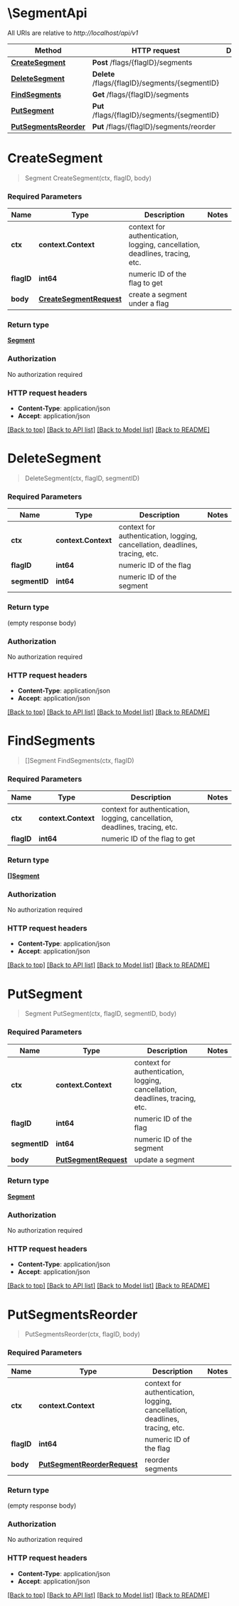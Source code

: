 # \SegmentApi

All URIs are relative to *http://localhost/api/v1*

Method | HTTP request | Description
------------- | ------------- | -------------
[**CreateSegment**](SegmentApi.md#CreateSegment) | **Post** /flags/{flagID}/segments | 
[**DeleteSegment**](SegmentApi.md#DeleteSegment) | **Delete** /flags/{flagID}/segments/{segmentID} | 
[**FindSegments**](SegmentApi.md#FindSegments) | **Get** /flags/{flagID}/segments | 
[**PutSegment**](SegmentApi.md#PutSegment) | **Put** /flags/{flagID}/segments/{segmentID} | 
[**PutSegmentsReorder**](SegmentApi.md#PutSegmentsReorder) | **Put** /flags/{flagID}/segments/reorder | 


# **CreateSegment**
> Segment CreateSegment(ctx, flagID, body)


### Required Parameters

Name | Type | Description  | Notes
------------- | ------------- | ------------- | -------------
 **ctx** | **context.Context** | context for authentication, logging, cancellation, deadlines, tracing, etc.
  **flagID** | **int64**| numeric ID of the flag to get | 
  **body** | [**CreateSegmentRequest**](CreateSegmentRequest.md)| create a segment under a flag | 

### Return type

[**Segment**](segment.md)

### Authorization

No authorization required

### HTTP request headers

 - **Content-Type**: application/json
 - **Accept**: application/json

[[Back to top]](#) [[Back to API list]](../README.md#documentation-for-api-endpoints) [[Back to Model list]](../README.md#documentation-for-models) [[Back to README]](../README.md)

# **DeleteSegment**
> DeleteSegment(ctx, flagID, segmentID)


### Required Parameters

Name | Type | Description  | Notes
------------- | ------------- | ------------- | -------------
 **ctx** | **context.Context** | context for authentication, logging, cancellation, deadlines, tracing, etc.
  **flagID** | **int64**| numeric ID of the flag | 
  **segmentID** | **int64**| numeric ID of the segment | 

### Return type

 (empty response body)

### Authorization

No authorization required

### HTTP request headers

 - **Content-Type**: application/json
 - **Accept**: application/json

[[Back to top]](#) [[Back to API list]](../README.md#documentation-for-api-endpoints) [[Back to Model list]](../README.md#documentation-for-models) [[Back to README]](../README.md)

# **FindSegments**
> []Segment FindSegments(ctx, flagID)


### Required Parameters

Name | Type | Description  | Notes
------------- | ------------- | ------------- | -------------
 **ctx** | **context.Context** | context for authentication, logging, cancellation, deadlines, tracing, etc.
  **flagID** | **int64**| numeric ID of the flag to get | 

### Return type

[**[]Segment**](segment.md)

### Authorization

No authorization required

### HTTP request headers

 - **Content-Type**: application/json
 - **Accept**: application/json

[[Back to top]](#) [[Back to API list]](../README.md#documentation-for-api-endpoints) [[Back to Model list]](../README.md#documentation-for-models) [[Back to README]](../README.md)

# **PutSegment**
> Segment PutSegment(ctx, flagID, segmentID, body)


### Required Parameters

Name | Type | Description  | Notes
------------- | ------------- | ------------- | -------------
 **ctx** | **context.Context** | context for authentication, logging, cancellation, deadlines, tracing, etc.
  **flagID** | **int64**| numeric ID of the flag | 
  **segmentID** | **int64**| numeric ID of the segment | 
  **body** | [**PutSegmentRequest**](PutSegmentRequest.md)| update a segment | 

### Return type

[**Segment**](segment.md)

### Authorization

No authorization required

### HTTP request headers

 - **Content-Type**: application/json
 - **Accept**: application/json

[[Back to top]](#) [[Back to API list]](../README.md#documentation-for-api-endpoints) [[Back to Model list]](../README.md#documentation-for-models) [[Back to README]](../README.md)

# **PutSegmentsReorder**
> PutSegmentsReorder(ctx, flagID, body)


### Required Parameters

Name | Type | Description  | Notes
------------- | ------------- | ------------- | -------------
 **ctx** | **context.Context** | context for authentication, logging, cancellation, deadlines, tracing, etc.
  **flagID** | **int64**| numeric ID of the flag | 
  **body** | [**PutSegmentReorderRequest**](PutSegmentReorderRequest.md)| reorder segments | 

### Return type

 (empty response body)

### Authorization

No authorization required

### HTTP request headers

 - **Content-Type**: application/json
 - **Accept**: application/json

[[Back to top]](#) [[Back to API list]](../README.md#documentation-for-api-endpoints) [[Back to Model list]](../README.md#documentation-for-models) [[Back to README]](../README.md)

